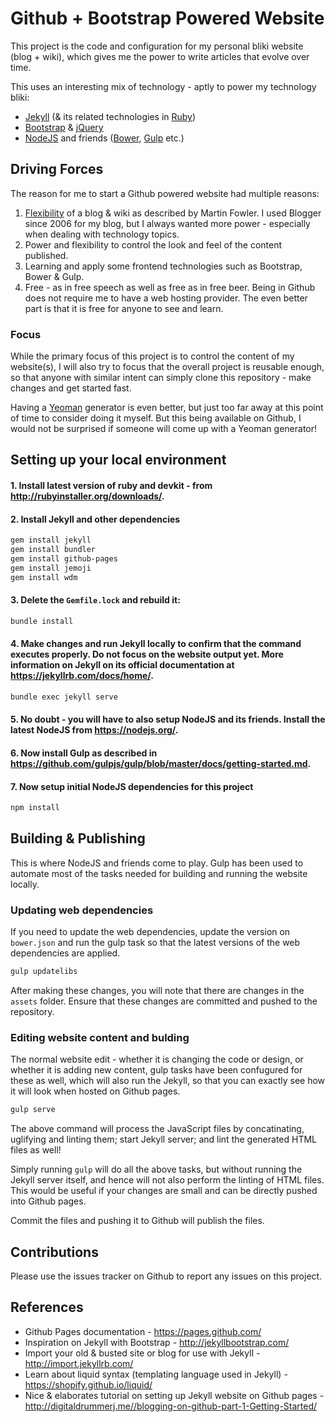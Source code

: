 # Github + Bootstrap Powered Website
This project is the code and configuration for my personal bliki website (blog + wiki), which gives me the power to write articles that evolve over time.

This uses an interesting mix of technology - aptly to power my technology bliki:
* [Jekyll](https://jekyllrb.com) (& its related technologies in [Ruby](https://www.ruby-lang.org))
* [Bootstrap](http://getbootstrap.com/) & [jQuery](https://jquery.com/)
* [NodeJS](https://nodejs.org) and friends ([Bower](https://bower.io/), [Gulp](http://gulpjs.com/) etc.)

## Driving Forces
The reason for me to start a Github powered website had multiple reasons:

1. [Flexibility](http://www.martinfowler.com/bliki/WhatIsaBliki.html) of a blog & wiki as described by Martin Fowler. I used Blogger since 2006 for my blog, but I always wanted more power - especially when dealing with technology topics.
2. Power and flexibility to control the look and feel of the content published.
3. Learning and apply some frontend technologies such as Bootstrap, Bower & Gulp.
4. Free - as in free speech as well as free as in free beer. Being in Github does not require me to have a web hosting provider. The even better part is that it is free for anyone to see and learn. 

### Focus
While the primary focus of this project is to control the content of my website(s), I will also try to focus that the overall project is reusable enough, so that anyone with similar intent can simply clone this repository - make changes and get started fast.

Having a [Yeoman](http://yeoman.io/) generator is even better, but just too far away at this point of time to consider doing it myself. But this being available on Github, I would not be surprised if someone will come up with a Yeoman generator!

## Setting up your local environment
#### 1. Install latest version of ruby and devkit - from http://rubyinstaller.org/downloads/.

#### 2. Install Jekyll and other dependencies

```bash
gem install jekyll
gem install bundler
gem install github-pages
gem install jemoji
gem install wdm
```
#### 3. Delete the ```Gemfile.lock``` and rebuild it:

```bash
bundle install
```

#### 4. Make changes and run Jekyll locally to confirm that the command executes properly. Do not focus on the website output yet. More information on Jekyll on its official documentation at https://jekyllrb.com/docs/home/.
```bash
bundle exec jekyll serve
```

#### 5. No doubt - you will have to also setup NodeJS and its friends. Install the latest NodeJS from https://nodejs.org/.

#### 6. Now install Gulp as described in https://github.com/gulpjs/gulp/blob/master/docs/getting-started.md.

#### 7. Now setup initial NodeJS dependencies for this project

```bash
npm install
```

## Building & Publishing
This is where NodeJS and friends come to play. Gulp has been used to automate most of the tasks needed for building and running the website locally.

### Updating web dependencies
If you need to update the web dependencies, update the version on ```bower.json``` and run the gulp task so that the latest versions of the web dependencies are applied.
```bash
gulp updatelibs
```

After making these changes, you will note that there are changes in the ```assets``` folder. Ensure that these changes are committed and pushed to the repository.

### Editing website content and bulding
The normal website edit - whether it is changing the code or design, or whether it is adding new content, gulp tasks have been confugured for these as well, which will also run the Jekyll, so that you can exactly see how it will look when hosted on Github pages.

```bash
gulp serve
```

The above command will process the JavaScript files by concatinating, uglifying and linting them; start Jekyll server; and lint the generated HTML files as well!

Simply running ```gulp``` will do all the above tasks, but without running the Jekyll server itself, and hence will not also perform the linting of HTML files. This would be useful if your changes are small and can be directly pushed into Github pages.

Commit the files and pushing it to Github will publish the files.

## Contributions
Please use the issues tracker on Github to report any issues on this project. 

## References
* Github Pages documentation - https://pages.github.com/
* Inspiration on Jekyll with Bootstrap - http://jekyllbootstrap.com/
* Import your old & busted site or blog for use with Jekyll - http://import.jekyllrb.com/
* Learn about liquid syntax (templating language used in Jekyll) - https://shopify.github.io/liquid/
* Nice & elaborates tutorial on setting up Jekyll website on Github pages - http://digitaldrummerj.me//blogging-on-github-part-1-Getting-Started/
